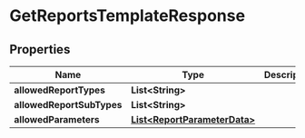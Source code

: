 # GetReportsTemplateResponse

## Properties
Name | Type | Description | Notes
------------ | ------------- | ------------- | -------------
**allowedReportTypes** | **List&lt;String&gt;** |  |  [optional]
**allowedReportSubTypes** | **List&lt;String&gt;** |  |  [optional]
**allowedParameters** | [**List&lt;ReportParameterData&gt;**](ReportParameterData.md) |  |  [optional]
